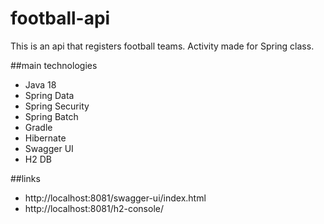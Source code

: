 # football-api
This is an api that registers football teams.
Activity made for Spring class.

##main technologies
* Java 18
* Spring Data
* Spring Security
* Spring Batch
* Gradle
* Hibernate
* Swagger UI
* H2 DB
 
 ##links
 
* http://localhost:8081/swagger-ui/index.html
* http://localhost:8081/h2-console/
